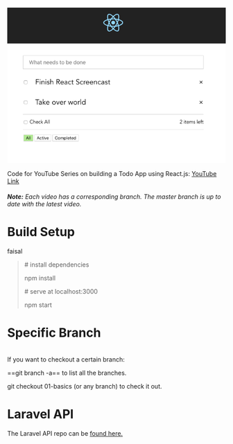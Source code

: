 ![alt react project](img/img-1.png)
<br>

Code for YouTube Series on building a Todo App using React.js: [YouTube Link](https://www.youtube.com)

###### **Note:** Each video has a corresponding branch. The master branch is up to date with the latest video.

# Build Setup

faisal

> \# install dependencies
>
> npm install
>
> \# serve at localhost:3000
>
> npm start

# Specific Branch

<br>
If you want to checkout a certain branch:

==git branch -a== to list all the branches.

git checkout 01-basics (or any branch) to check it out.

# Laravel API

The Laravel API repo can be [found here.](https://github.com/drehimself/todo-laravel)
